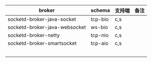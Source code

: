 


| broker                        | schema  | 支持端 | 备注 |
|-------------------------------|---------|-----|--|
| socketd-broker-java-socket    | tcp-bio | c,s |  |
| socketd-broker-java-websocket | ws-bio  | c,s |  |
| socketd-broker-netty          | tcp-nio | c,s |  |
| socketd-broker-smartsocket    | tcp-aio | c,s |  |
|                               |         |     |  |
|                               |         |     |  |
|                               |         |     |  |
|                               |         |     |  |
|                               |         |     |  |
